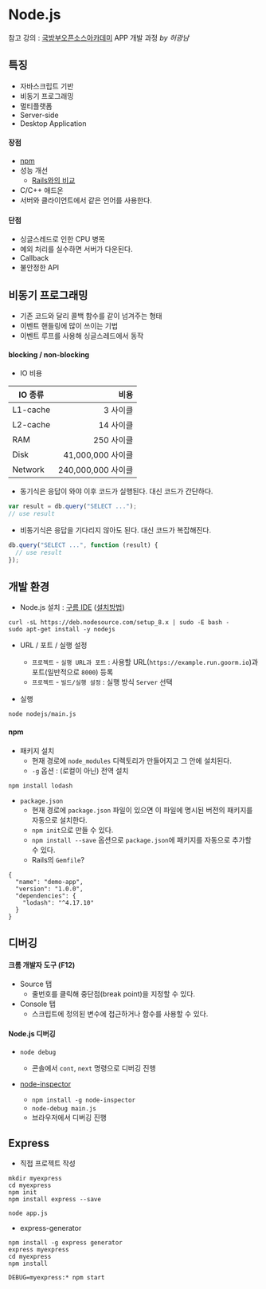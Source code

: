 # Node.js

참고 강의 : [국방부오픈소스아카데미](http://osam.oss.kr) APP 개발 과정 _by 허광남_

## 특징

* 자바스크립트 기반
* 비동기 프로그래밍
* 멀티플랫폼
* Server-side
* Desktop Application

#### 장점

* [npm](https://www.npmjs.com/)
* 성능 개선
  * [Rails와의 비교](https://medium.com/@TechMagic/nodejs-vs-ruby-on-rails-comparison-2017-which-is-the-best-for-web-development-9aae7a3f08bf)
* C/C++ 애드온
* 서버와 클라이언트에서 같은 언어를 사용한다.

#### 단점

* 싱글스레드로 인한 CPU 병목
* 예외 처리를 실수하면 서버가 다운된다.
* Callback
* 불안정한 API

## 비동기 프로그래밍

* 기존 코드와 달리 콜백 함수를 같이 넘겨주는 형태
* 이벤트 핸들링에 많이 쓰이는 기법
* 이벤트 루프를 사용해 싱글스레드에서 동작

#### blocking / non-blocking

* IO 비용

| IO 종류 | 비용 |
| - | -: |
| L1-cache | 3 사이클 |
| L2-cache | 14 사이클 |
| RAM | 250 사이클 |
| Disk | 41,000,000 사이클 |
| Network | 240,000,000 사이클 |

* 동기식은 응답이 와야 이후 코드가 실행된다. 대신 코드가 간단하다.

```javascript
var result = db.query("SELECT ...");
// use result
```

* 비동기식은 응답을 기다리지 않아도 된다. 대신 코드가 복잡해진다.

```javascript
db.query("SELECT ...", function (result) {
  // use result
});
```

## 개발 환경

* Node.js 설치 : [구름 IDE](https://ide.goorm.io/) ([설치방법](https://nodejs.org/ko/download/package-manager/#debian-ubuntu-linux))

```console
curl -sL https://deb.nodesource.com/setup_8.x | sudo -E bash -
sudo apt-get install -y nodejs
```

* URL / 포트 / 실행 설정
  * `프로젝트` - `실행 URL과 포트` : 사용할 URL(`https://example.run.goorm.io`)과 포트(일반적으로 `8000`) 등록
  * `프로젝트` - `빌드/실행 설정` : 실행 방식 `Server` 선택

* 실행

```console
node nodejs/main.js
```

#### npm

* 패키지 설치
  * 현재 경로에 `node_modules` 디렉토리가 만들어지고 그 안에 설치된다.
  * `-g` 옵션 : (로컬이 아닌) 전역 설치

```console
npm install lodash
```

* `package.json`
  * 현재 경로에 `package.json` 파일이 있으면 이 파일에 명시된 버전의 패키지를 자동으로 설치한다.
  * `npm init`으로 만들 수 있다.
  * `npm install --save` 옵션으로 `package.json`에 패키지를 자동으로 추가할 수 있다.
  * Rails의 `Gemfile`?

```
{
  "name": "demo-app",
  "version": "1.0.0",
  "dependencies": {
    "lodash": "^4.17.10"
  }
}
```

## 디버깅

#### 크롬 개발자 도구 (F12)

* Source 탭
  * 줄번호를 클릭해 중단점(break point)을 지정할 수 있다.
* Console 탭
  * 스크립트에 정의된 변수에 접근하거나 함수를 사용할 수 있다.

#### Node.js 디버깅

* `node debug`
  * 콘솔에서 `cont`, `next` 명령으로 디버깅 진행

* [node-inspector](https://github.com/node-inspector/node-inspector)
  * `npm install -g node-inspector`
  * `node-debug main.js`
  * 브라우저에서 디버깅 진행

## Express

* 직접 프로젝트 작성

```console
mkdir myexpress
cd myexpress
npm init
npm install express --save

node app.js
```

* express-generator

```console
npm install -g express generator
express myexpress
cd myexpress
npm install

DEBUG=myexpress:* npm start
```

